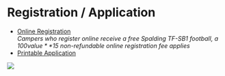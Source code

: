 Registration / Application
==========================

* [Online Registration](https://campregistrationsystems.com/manning-passing-academy)  
*Campers who register online receive a free Spalding TF-SB1 football, a $100
value*  
*$15 non-refundable online registration fee applies*
* [Printable Application](/documents/application.pdf)

<img src="/images/application-registration.jpg" class="img-responsive img-thumbnail">
